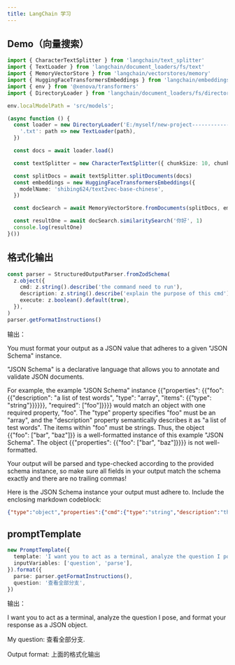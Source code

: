 ```yaml
---
title: LangChain 学习
---
```


## Demo（向量搜索）

```ts
import { CharacterTextSplitter } from 'langchain/text_splitter'
import { TextLoader } from 'langchain/document_loaders/fs/text'
import { MemoryVectorStore } from 'langchain/vectorstores/memory'
import { HuggingFaceTransformersEmbeddings } from 'langchain/embeddings/hf_transformers'
import { env } from '@xenova/transformers'
import { DirectoryLoader } from 'langchain/document_loaders/fs/directory'

env.localModelPath = 'src/models';

(async function () {
  const loader = new DirectoryLoader('E:/myself/new-project--------------------t/langchain/text', {
    '.txt': path => new TextLoader(path),
  })

  const docs = await loader.load()

  const textSplitter = new CharacterTextSplitter({ chunkSize: 10, chunkOverlap: 0, separator: '\r\n' })

  const splitDocs = await textSplitter.splitDocuments(docs)
  const embeddings = new HuggingFaceTransformersEmbeddings({
    modelName: 'shibing624/text2vec-base-chinese',
  })

  const docSearch = await MemoryVectorStore.fromDocuments(splitDocs, embeddings)

  const resultOne = await docSearch.similaritySearch('你好', 1)
  console.log(resultOne)
}())

```

## 格式化输出

```ts
const parser = StructuredOutputParser.fromZodSchema(
  z.object({
    cmd: z.string().describe('the command need to run'),
    description: z.string().describe('explain the purpose of this cmd'),
    execute: z.boolean().default(true),
  }),
)
parser.getFormatInstructions()
```

输出：

You must format your output as a JSON value that adheres to a given "JSON Schema" instance.

"JSON Schema" is a declarative language that allows you to annotate and validate JSON documents.

For example, the example "JSON Schema" instance {{"properties": {{"foo": {{"description": "a list of test words", "type": "array", "items": {{"type": "string"}}}}}}, "required": ["foo"]}}}}
would match an object with one required property, "foo". The "type" property specifies "foo" must be an "array", and the "description" property semantically describes it as "a list of test words". The items within "foo" must be strings.
Thus, the object {{"foo": ["bar", "baz"]}} is a well-formatted instance of this example "JSON Schema". The object {{"properties": {{"foo": ["bar", "baz"]}}}} is not well-formatted.   

Your output will be parsed and type-checked according to the provided schema instance, so make sure all fields in your output match the schema exactly and there are no trailing commas!

Here is the JSON Schema instance your output must adhere to. Include the enclosing markdown codeblock:
```json
{"type":"object","properties":{"cmd":{"type":"string","description":"the command need to run"},"description":{"type":"string","description":"explain the purpose of this cmd"},"execute":{"type":"boolean","default":true}},"required":["cmd","description"],"additionalProperties":false,"$schema":"http://json-schema.org/draft-07/schema#"}
```

## promptTemplate

```ts
new PromptTemplate({
  template: 'I want you to act as a terminal, analyze the question I pose, and format your response as a JSON object.\n\nMy question:\n{question}.\n\nOutput format:\n{parse}',
  inputVariables: ['question', 'parse'],
}).format({
  parse: parser.getFormatInstructions(),
  question: '查看全部分支',
})
```

输出：

I want you to act as a terminal, analyze the question I pose, and format your response as a JSON object.

My question:
查看全部分支.

Output format: 上面的格式化输出
